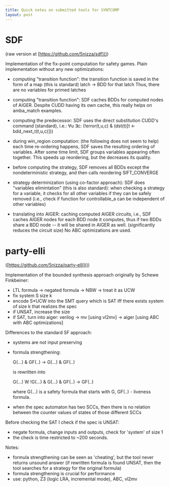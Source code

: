 ```yaml
---
title: Quick notes on submitted tools for SYNTCOMP
layout: post
---
```




# SDF

(raw version at [https://github.com/5nizza/sdf]())

Implementation of the fix-point computation for safety games.
Plain implementation without any new optimizations:

- computing "transition function":
  the transition function is saved in the form of a map (this is standard)
  latch -> BDD for that latch
  Thus, there are no variables for primed latches

- computing "transition function": 
  SDF caches BDDs for computed nodes of AIGER.
  Despite CUDD having its own cache,
  this really helps on amba_match examples.

- computing the predecessor:
  SDF uses the direct substitution CUDD's command (standard), i.e.:
  ∀u ∃c: (!error(t,u,c)  &  (dst(t)[t <- bdd_next_t(t,u,c)]))

- during win_region computation:
  (the following does not seem to help)
  each time re-ordering happens,
  SDF saves the resulting ordering of variables.
  After some time limit, SDF groups variables appearing often together.
  This speeds up reordering, but the decreases its quality.

- before computing the strategy,
  SDF removes all BDDs except the nondeterministic strategy,
  and then calls reordering SIFT_CONVERGE

- strategy determinization (using co-factor approach):
  SDF does "variables elimintation"
  (this is also standard):
  when checking a strategy for a variable,
  it checks for all other variables if they can be safely removed
  (i.e., check if function for controllable_a can be independent of other variables)

- translating into AIGER:
  caching computed AIGER circuits,
  i.e., SDF caches AIGER nodes for each BDD node it computes,
  thus if two BDDs share a BDD node -- it will be shared in AIGER as well.
  (significantly reduces the circuit size)
  No ABC optimizations are used.



# party-elli

([https://github.com/5nizza/party-elli]())

Implementation of the bounded synthesis approach originally by Schewe Finkbeiner:

- LTL formula -> negated formula -> NBW -> treat it as UCW
- fix system S size k
- encode S*UCW into the SMT query which is SAT iff there exists system of size k
  that realizes the spec
- if UNSAT, increase the size
- if SAT, turn into aiger:
  verilog -> mv [using vl2mv] -> aiger [using ABC with ABC optimizations]

Differences to the standard SF approach:

- systems are not input preserving
- formula strengthening:

    G(...) & GF(..) -> G(...) & GF(..)

  is rewritten into

    G(...) W !G(...) &
    G(...) & GF(..) -> GF(..)

  where G(...) is a safety formula that starts with G,
  GF(..) - liveness formula.
- when the spec automaton has two SCCs,
  then there is no relation between the counter values of states of those different SCCs

Before checking the SAT I check if the spec is UNSAT:

- negate formula, change inputs and outputs, check for 'system' of size 1
- the check is time restricted to ~200 seconds.

Notes:

- formula strengthening can be seen as 'cheating',
  but the tool never returns unsound answer
  (if rewritten formula is found UNSAT,
  then the tool searches for a strategy for the original formula)
- formula strengthening is crucial for performance
- use: python, Z3 (logic LRA, incremental mode), ABC, vl2mv


